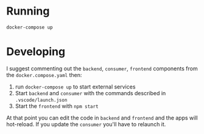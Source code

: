 # Running
```bash
docker-compose up
```

# Developing
I suggest commenting out the `backend`, `consumer`, `frontend` components from the `docker.compose.yaml` then:
1. run `docker-compose up` to start external services
2. Start `backend` and `consumer` with the commands described in `.vscode/launch.json`
3. Start the `frontend` with `npm start`

At that point you can edit the code in `backend` and `frontend` and the apps will hot-reload. If you update the `consumer` you'll have to relaunch it.